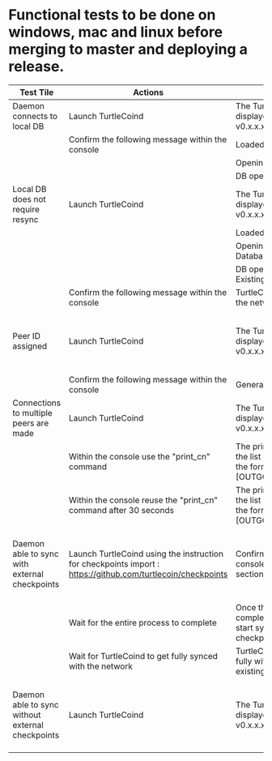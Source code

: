 # Functional tests to be done on windows, mac and linux before merging to master and deploying a release.

Test Tile|Actions | Expected Results | Prerequisites |
----|---|---|---
Daemon connects to local DB | Launch TurtleCoind | The TurtleCoin Startup text is displayed : Welcome to TurtleCoin v0.x.x.xxxx | 
||Confirm the following message within the console | Loaded X default checkpoints|
|||Opening DB in DatabasePath |
|||DB opened in DatabasePath |
Local DB does not require resync|Launch TurtleCoind|The TurtleCoin Startup text is displayed : Welcome to TurtleCoin v0.x.x.xxxx|You already have a TurtleCoin DB
|||Loaded X default checkpoints|
|||Opening DB in Existing DatabasePath|
|||DB opened in ExistingDatabasePath|
||Confirm the following message within the console|TurtleCoind starts synching with the network
Peer ID assigned|Launch TurtleCoind|The TurtleCoin Startup text is displayed : Welcome to TurtleCoin v0.x.x.xxxx|the p2pstate.bin does not exist before the launch of TurtleCoind
||Confirm the following message within the console|Generated new peer ID: PEER_ID
Connections to multiple peers are made|Launch TurtleCoind|The TurtleCoin Startup text is displayed :Welcome to TurtleCoin v0.x.x.xxxx|
||Within the console use the "print_cn" command|The print_cn command displays the list of connected peers using the format :  [OUTGOING]IP_ADDRESS:PEER_ID|
||Within the console reuse the "print_cn" command after 30 seconds|The print_cn command displays the list of connected peers using the format : [OUTGOING]IP_ADDRESS:PEER_ID  ||
Daemon able to sync with external checkpoints|Launch TurtleCoind using the instruction for checkpoints import : https://github.com/turtlecoin/checkpoints|Confirm you see displayed in the console the Expected Output section of this page|You already have a TurtleCoin DB that is not in full sync with the network|Confirm you see displayed in the console the Expected Output section of this page|You already have a TurtleCoin DB that is not in full sync with the network
||Wait for the entire process to complete|Once the import of checkpoints is completed, Turtlecoind should start sycing the block after the last checkpoint in the csv.|
||Wait for TurtleCoind to get fully synced with the network|TurtleCoind should be able to sync fully with the network with an existing DB
Daemon able to sync without external checkpoints|Launch TurtleCoind|The TurtleCoin Startup text is displayed : Welcome to TurtleCoin v0.x.x.xxxx|You already have a TurtleCoin DB that is not in full sync with the network
